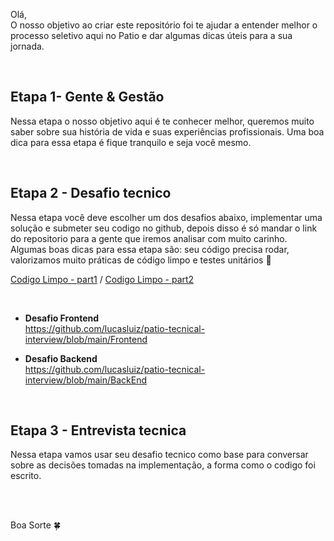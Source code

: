 Olá,<br>
O nosso objetivo ao criar este repositório foi te ajudar a entender melhor o processo seletivo aqui no Patio e dar algumas dicas úteis para a sua jornada.

<br>

## Etapa 1- Gente & Gestão
Nessa etapa o nosso objetivo aqui é te conhecer melhor, queremos muito saber sobre sua história de vida e suas experiências profissionais. 
Uma boa dica para essa etapa é fique tranquilo e seja você mesmo.

<br>

## Etapa 2 - Desafio tecnico
Nessa etapa você deve escolher um dos desafios abaixo, implementar uma solução e submeter seu codigo no github, depois disso é só mandar o link do repositorio para a gente que iremos analisar com muito carinho.
Algumas boas dicas para essa etapa são: seu código precisa rodar, valorizamos muito práticas de código limpo e testes unitários 👀 

 [Codigo Limpo - part1](https://medium.com/desenvolvendo-com-paixao/1-clean-code-o-que-%C3%A9-porque-usar-1e4f9f4454c6)
 /
 [Codigo Limpo - part2](https://medium.com/desenvolvendo-com-paixao/2-clean-code-boas-pr%C3%A1ticas-para-escrever-c%C3%B3digos-impec%C3%A1veis-361997b3c8b5)

<br>

 - **Desafio Frontend**<br>
https://github.com/lucasluiz/patio-tecnical-interview/blob/main/Frontend

 - **Desafio Backend**<br>
https://github.com/lucasluiz/patio-tecnical-interview/blob/main/BackEnd

<br>

## Etapa 3 - Entrevista tecnica
Nessa etapa vamos usar seu desafio tecnico como base para conversar sobre as decisões tomadas na implementação, a forma como o codigo foi escrito.

<br><br>

Boa Sorte 🍀 
